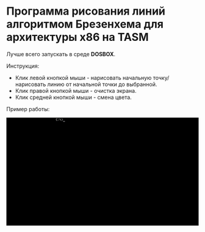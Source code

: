 # Программа рисования линий алгоритмом Брезенхема для архитектуры x86 на TASM

Лучше всего запускать в среде **DOSBOX**.

Инструкция:
- Клик левой кнопкой мыши - нарисовать начальную точку/нарисовать линию от начальной точки до выбранной.
- Клик правой кнопкой мыши - очистка экрана.
- Клик средней кнопкой мыши - смена цвета.

Пример работы:

![](example.gif)
